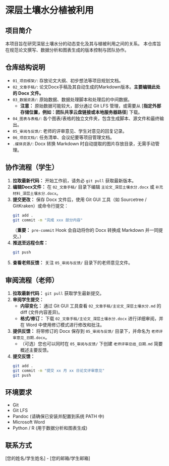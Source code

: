 # 深层土壤水分植被利用

## 项目简介
本项目旨在研究深层土壤水分的动态变化及其与植被利用之间的关系。
本仓库旨在规范论文撰写、数据分析和图表生成的版本控制与团队协作。

## 仓库结构说明
- `01_项目框架/`: 存放论文大纲、初步想法等项目规划文档。
- `02_文章手稿/`: 论文Docx手稿及其自动生成的Markdown版本。**主要编辑此处的 Docx 文件。**
- `03_数据资源/`: 原始数据、数据处理脚本和处理后的中间数据。
  - **注意：** 原始数据可能较大，部分通过 Git LFS 管理，或需要从 [**指定外部存储位置，例如：团队共享云盘链接或本地服务器路径**] 下载。
- `04_图表与表格/`: 各个图表/表格的独立文件夹，包含生成脚本、源文件和最终输出。
- `05_审阅与反馈/`: 老师的评审意见、学生对意见的回复记录。
- `06_项目文档/`: 任务清单、会议纪要等项目管理文档。
- `.媒体资源/`: Docx 转换 Markdown 时自动提取的图片存放目录，无需手动管理。

## 协作流程（学生）
1.  **拉取最新代码：** 开始工作前，请务必 `git pull` 获取最新版本。
2.  **编辑Docx文件：** 在 `02_文章手稿/` 目录下编辑 `主论文_深层土壤水分.docx` 或 `补充材料_深层土壤水分.docx`。
3.  **提交更改：** 保存 Docx 文件后，使用 Git GUI 工具（如 Sourcetree / GitKraken）或命令行提交：
    ```bash
    git add .
    git commit -m "完成 xxx 部分内容"
    ```
    （**重要：** `pre-commit` Hook 会自动将你的 Docx 转换成 Markdown 并一同提交。）
4.  **推送至远程仓库：**
    ```bash
    git push
    ```
5.  **查看老师反馈：** 关注 `05_审阅与反馈/` 目录下的老师意见文件。

## 审阅流程（老师）
1.  **拉取最新代码：** `git pull` 获取学生最新提交。
2.  **审阅学生提交：**
    - **内容变化：** 通过 Git GUI 工具查看 `02_文章手稿/主论文_深层土壤水分.md` 的 diff (文件内容差异)。
    - **格式/修订：** 下载 `02_文章手稿/主论文_深层土壤水分.docx` 进行详细审阅，并在 Word 中使用修订模式进行修改和批注。
3.  **提供反馈：** 将带修订的 Docx 保存到 `05_审阅与反馈/` 目录下，并命名为 `老师评审意见_日期.docx`。
    - （可选）您也可以同时在 `05_审阅与反馈/` 下创建 `老师评审总结_日期.md` 简要概述主要反馈。
4.  **提交反馈：**
    ```bash
    git add .
    git commit -m "提交 xx 月 xx 日论文评审意见"
    git push
    ```

## 环境要求
- Git
- Git LFS
- Pandoc (请确保已安装并配置到系统 PATH 中)
- Microsoft Word
- Python / R (用于数据分析和图表生成)

## 联系方式
[您的姓名/学生姓名] - [您的邮箱/学生邮箱]

